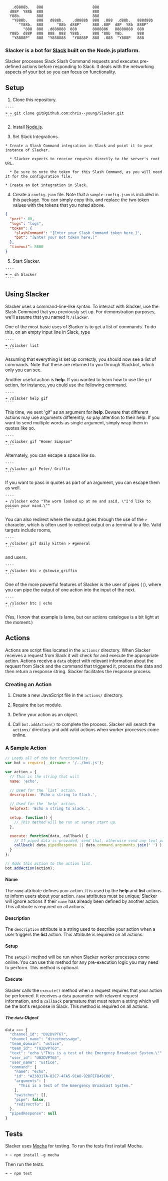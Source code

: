 ````
   .d8888b.   888                      888
  d88P  Y88b  888                      888
  Y88b.       888                      888
   "Y888b.    888   d888b.    .d8888b  888  .888  .d88b.   888d88b
      "Y88b.  888      "88b  d88P"     888 .88P  d8P  Y8b  888P"
        "888  888  .d888888  888       888888K   88888888  888
  Y88b  d88P  888  888  888  Y88b.     888 "88b  Y8b.      888
   "Y8888P"   888  "Y888888   "Y8888P  888  .888  "Y888P   888
````

### Slacker is a bot for [Slack](https://slack.com) built on the Node.js platform.

  Slacker processes Slack Slash Command requests and executes pre-defined actions before responding to Slack. It deals with the networking aspects of your bot so you can focus on functionality.

## Setup

  1. Clone this repository.

    ````
    ➜ ~ git clone git@github.com:chris--young/Slacker.git
    ````

  2. Install [Node.js](http://node.js).

  3. Set Slack Integrations.

    * Create a Slash Command integration in Slack and point it to your instance of Slacker.

      * Slacker expects to receive requests directly to the server's root URL.

      * Be sure to note the token for this Slash Command, as you will need it for the configuration file.

    * Create an Bot integration in Slack.

  4. Create a `config.json` file. Note that a `sample-config.json` is included in this package. You can simply copy this, and replace the two token values with the tokens that you noted above.

  ````json
  {
    "port": 80,
    "logs": "logs",
    "token": {
      "slashCommand": "[Enter your Slash Command token here.]",
      "bot": "[Enter your Bot token here.]"
    },
    "timeout": 8000
  }
  ````

  5. Start Slacker.

    ````
    ➜ ~ sh Slacker
    ````
## Using Slacker

  Slacker uses a command-line-like syntax. To interact with Slacker, use the Slash Command that you previously set up. For demonstration purposes, we'll assume that you named it `/slacker`.

  One of the most basic uses of Slacker is to get a list of commands. To do this, on an empty input line in Slack, type

    ````
    ➜ /slacker list
    ````

  Assuming that everything is set up correctly, you should now see a list of commands. Note that these are returned to you through Slackbot, which only you can see.

  Another useful action is __help__. If you wanted to learn how to use the `gif` action, for instance, you could use the following command.

    ````
    ➜ /slacker help gif
    ````

  This time, we sent 'gif' as an argument for __help__. Beware that different actions may use arguments differently, so pay attention to their help. If you want to send multiple words as single argument, simply wrap them in quotes like so.

    ````
    ➜ /slacker gif "Homer Simpson"
    ````

  Alternately, you can escape a space like so.

    ````
    ➜ /slacker gif Peter/ Griffin
    ````

  If you want to pass in quotes as part of an argument, you can escape them as well.

    ````
    ➜ /slacker echo "The worm looked up at me and said, \"I'd like to poison your mind.\""
    ````

  You can also redirect where the output goes through the use of the `>` character, which is often used to redirect output on a terminal to a file. Valid targets include rooms,

    ````
    ➜ /slacker gif daily kitten > #general
    ````

  and users.

    ````
    ➜ /slacker btc > @stewie_griffin
    ````

  One of the more powerful features of Slacker is the user of pipes (`|`), where you can pipe the output of one action into the input of the next.

    ````
    ➜ /slacker btc | echo
    ````

  (Yes, I know that example is lame, but our actions catalogue is a bit light at the moment.)

## Actions

  Actions are script files located in the `actions/` directory. When Slacker receives a request from Slack it will check for and execute the appropriate action. Actions receive a `data` object with relevant information about the request from Slack and the command that triggered it, process the data and then return a response string. Slacker facilitates the response process.

### Creating an Action

  1. Create a new JavaScript file in the `actions/` directory.

  2. Require the `bot` module.

  3. Define your action as an object.

  4. Call `bot.addAction()` to complete the process. Slacker will search the `actions/` directory and add valid actions when worker processes come online.

### A Sample Action

  ````javascript
  // Loads all of the bot functionality.
  var bot = require(__dirname + '/../bot.js');

  var action = {
    // This is the string that will
    name: 'echo',

    // Used for the `list` action.
    description: 'Echo a string to Slack.',

    // Used for the `help` action.
    helpText: 'Echo a string to Slack.',

    setup: function() {
      // This method will be run at server start up.
    },

    execute: function(data, callback) {
      // If piped data is provided, send that, otherwise send any text passed in.
      callback( data.pipedResponse || data.command.arguments.join(' ') );
    }
  };

  // Adds this action to the action list.
  bot.addAction(action);
  ````

#### Name

  The `name` attribute defines your action. It is used by the __help__ and __list__ actions to inform users about your action. `name` attributes must be unique; Slacker will ignore actions if their `name` has already been defined by another action. This attribute is required on all actions.

#### Description

  The `description` attribute is a string used to describe your action when a user triggers the __list__ action. This attribute is required on all actions.

#### Setup

  The `setup()` method will be run when Slacker worker processes come online. You can use this method for any pre-execution logic you may need to perform. This method is optional.

#### Execute

  Slacker calls the `execute()` method when a request requires that your action be performed. It receives a `data` parameter with relavent request information, and a `callback` paramature that must return a string which will be the bot's response in Slack. This method is required on all actions.

##### The `data` Object

  ````javascript
  data === {
    "channel_id": "D02DVPT67",
    "channel_name": "directmessage",
    "team_domain": "ustice",
    "team_id": "T02DVPT63",
    "text": "echo \"This is a test of the Emergency Broadcast System.\"",
    "user_id": "U02DVPT65",
    "user_name": "ustice",
    "command": {
      "name": "echo",
      "id": "A230317A-82C7-4FA5-91A8-92DFEFB49C06",
      "arguments": [
        "This is a test of the Emergency Broadcast System."
      ],
      "switches": [],
      "pipe": false,
      "redirectTo": []
    },
    "pipedResponse": null
  }
  ````

## Tests

  Slacker uses [Mocha](https://www.npmjs.org/package/mocha) for testing. To run the tests first install Mocha.

  ````
  ➜ ~ npm install -g mocha
  ````

  Then run the tests.

  ````
  ➜ ~ npm test
  ````
